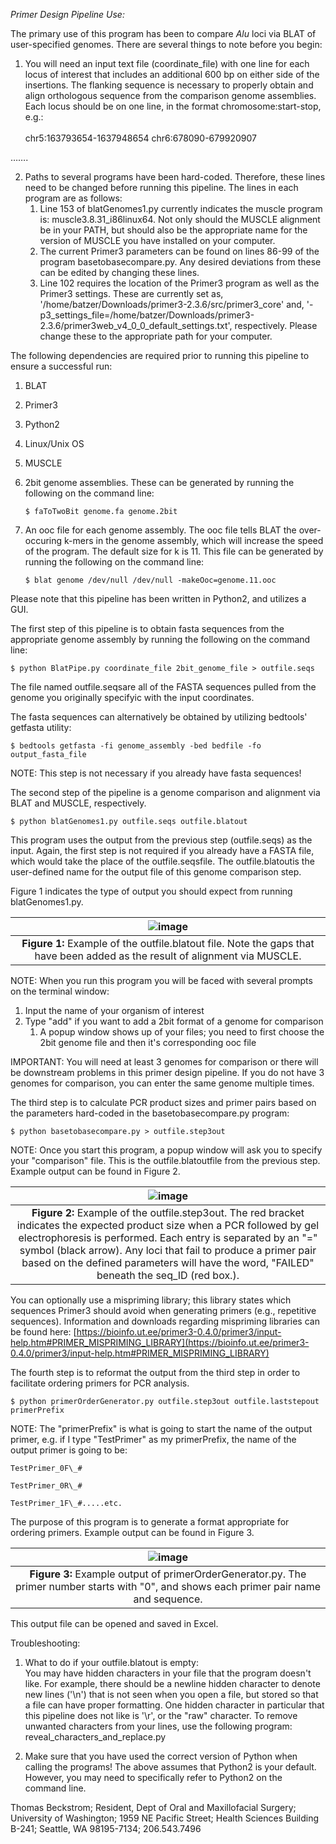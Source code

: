 _Primer Design Pipeline Use:_

The primary use of this program has been to compare _Alu_ loci via BLAT of user-specified genomes. There are several things to note before you begin:

1. You will need an input text file (coordinate_file) with one line for each locus of interest that includes an additional 600 bp on either side of the insertions. The flanking sequence is necessary to properly obtain and align orthologous sequence from the comparison genome assemblies. Each locus should be on one line, in the format chromosome:start-stop, e.g.:  
   \
    chr5:163793654-1637948654
   chr6:678090-679920907

…….

2. Paths to several programs have been hard-coded. Therefore, these lines need to be changed before running this pipeline. The lines in each program are as follows:
   1. Line 153 of blatGenomes1.py currently indicates the muscle program is: muscle3.8.31_i86linux64. Not only should the MUSCLE alignment be in your PATH, but should also be the appropriate name for the version of MUSCLE you have installed on your computer.
   2. The current Primer3 parameters can be found on lines 86-99 of the program basetobasecompare.py. Any desired deviations from these can be edited by changing these lines.
   3. Line 102 requires the location of the Primer3 program as well as the Primer3 settings. These are currently set as, &#39;/home/batzer/Downloads/primer3-2.3.6/src/primer3_core&#39; and, &#39;-p3_settings_file=/home/batzer/Downloads/primer3-2.3.6/primer3web_v4_0_0_default_settings.txt&#39;, respectively. Please change these to the appropriate path for your computer.

The following dependencies are required prior to running this pipeline to ensure a successful run:

1. BLAT
2. Primer3
3. Python2
4. Linux/Unix OS
5. MUSCLE
6. 2bit genome assemblies. These can be generated by running the following on the command line:

   `$ faToTwoBit genome.fa genome.2bit`

7. An ooc file for each genome assembly. The ooc file tells BLAT the over-occuring k-mers in the genome assembly, which will increase the speed of the program. The default size for k is 11. This file can be generated by running the following on the command line:

   `$ blat genome /dev/null /dev/null -makeOoc=genome.11.ooc`

Please note that this pipeline has been written in Python2, and utilizes a GUI.

The first step of this pipeline is to obtain fasta sequences from the appropriate genome assembly by running the following on the command line:

`$ python BlatPipe.py coordinate_file 2bit_genome_file > outfile.seqs`

The file named outfile.seqsare all of the FASTA sequences pulled from the genome you originally specifyic with the input coordinates.

The fasta sequences can alternatively be obtained by utilizing bedtools&#39; getfasta utility:

`$ bedtools getfasta -fi genome_assembly -bed bedfile -fo output_fasta_file`

NOTE: This step is not necessary if you already have fasta sequences!

The second step of the pipeline is a genome comparison and alignment via BLAT and MUSCLE, respectively.

`$ python blatGenomes1.py outfile.seqs outfile.blatout`

This program uses the output from the previous step (outfile.seqs) as the input. Again, the first step is not required if you already have a FASTA file, which would take the place of the outfile.seqsfile. The outfile.blatoutis the user-defined name for the output file of this genome comparison step.


Figure 1 indicates the type of output you should expect from running blatGenomes1.py.

| ![image](https://user-images.githubusercontent.com/73801486/156855305-641ff926-19f4-4528-9543-929fd62cd123.png) |
|:--:|
| **Figure 1:** Example of the outfile.blatout file. Note the gaps that have been added as the result of alignment via MUSCLE.|

NOTE: When you run this program you will be faced with several prompts on the terminal window:

1. Input the name of your organism of interest
2. Type &quot;add&quot; if you want to add a 2bit format of a genome for comparison
   1. A popup window shows up of your files; you need to first choose the 2bit genome file and then it&#39;s corresponding ooc file

IMPORTANT: You will need at least 3 genomes for comparison or there will be downstream problems in this primer design pipeline. If you do not have 3 genomes for comparison, you can enter the same genome multiple times.

The third step is to calculate PCR product sizes and primer pairs based on the parameters hard-coded in the basetobasecompare.py program:

`$ python basetobasecompare.py > outfile.step3out`

NOTE: Once you start this program, a popup window will ask you to specify your &quot;comparison&quot; file. This is the outfile.blatoutfile from the previous step. Example output can be found in Figure 2.

| ![image](https://user-images.githubusercontent.com/73801486/156855354-a6f87a60-58c7-476a-a852-a9c5858b7459.png) |
|:--:|
| **Figure 2:** Example of the outfile.step3out. The red bracket indicates the expected product size when a PCR followed by gel electrophoresis is performed. Each entry is separated by an &quot;=&quot; symbol (black arrow). Any loci that fail to produce a primer pair based on the defined parameters will have the word, &quot;FAILED&quot; beneath the seq_ID (red box.). |





You can optionally use a mispriming library; this library states which sequences Primer3 should avoid when generating primers (e.g., repetitive sequences). Information and downloads regarding mispriming libraries can be found here: [https://bioinfo.ut.ee/primer3-0.4.0/primer3/input-help.htm#PRIMER_MISPRIMING_LIBRARY](https://bioinfo.ut.ee/primer3-0.4.0/primer3/input-help.htm#PRIMER_MISPRIMING_LIBRARY)

The fourth step is to reformat the output from the third step in order to facilitate ordering primers for PCR analysis.

`$ python primerOrderGenerator.py outfile.step3out outfile.laststepout primerPrefix`

NOTE: The &quot;primerPrefix&quot; is what is going to start the name of the output primer, e.g. if I type &quot;TestPrimer&quot; as my primerPrefix, the name of the output primer is going to be:

```
TestPrimer_0F\_#

TestPrimer_0R\_#

TestPrimer_1F\_#.....etc.
```

The purpose of this program is to generate a format appropriate for ordering primers. Example output can be found in Figure 3.

| ![image](https://user-images.githubusercontent.com/73801486/156855370-86b8a42f-7ddf-4368-90af-200191d1af59.png) |
|:--:|
| **Figure 3:** Example output of primerOrderGenerator.py. The primer number starts with &quot;0&quot;, and shows each primer pair name and sequence. |

This output file can be opened and saved in Excel.

Troubleshooting:

1. What to do if your outfile.blatout is empty:</br>
   You may have hidden characters in your file that the program doesn&#39;t like. For example, there should be a newline hidden character to denote new lines (&#39;\n&#39;) that is not seen when you open a file, but stored so that a file can have proper formatting. One hidden character in particular that this pipeline does not like is &#39;\r&#39;, or the &quot;raw&quot; character. To remove unwanted characters from your lines, use the following program: reveal_characters_and_replace.py
   </br>

2. Make sure that you have used the correct version of Python when calling the programs! The above assumes that Python2 is your default. However, you may need to specifically refer to Python2 on the command line.





Thomas Beckstrom;
Resident, Dept of Oral and Maxillofacial Surgery;
University of Washington;
1959 NE Pacific Street;
Health Sciences Building B-241;
Seattle, WA 98195-7134;
206.543.7496
